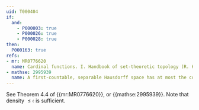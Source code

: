 ```yaml
---
uid: T000404
if:
  and:
    - P000003: true
    - P000026: true
    - P000028: true
then:
  P000163: true
refs:
- mr: MR0776620
  name: Cardinal functions. I. Handbook of set-theoretic topology (R. Hodel)
- mathse: 2995939
  name: A first-countable, separable Hausdorff space has at most the continuum cardinality c
---
```


See Theorem 4.4 of {{mr:MR0776620}}, or {{mathse:2995939}}.
Note that density $\leq\mathfrak c$ is sufficient.
